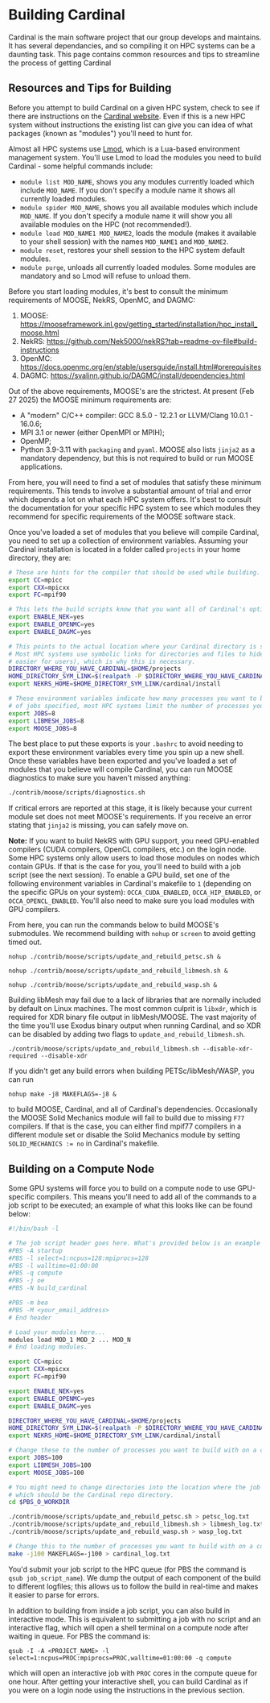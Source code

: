 # Building Cardinal

Cardinal is the main software project that our group develops and maintains. It has several dependancies, and so compiling it on HPC systems can be a daunting task. This page contains common resources and tips to streamline the process of getting Cardinal

## Resources and Tips for Building

Before you attempt to build Cardinal on a given HPC system, check to see if there are instructions on the [Cardinal website](https://cardinal.cels.anl.gov/hpc.html). Even if this is a new HPC system without instructions the existing list can give you can idea of what packages (known as "modules") you'll need to hunt for.

Almost all HPC systems use [Lmod](https://lmod.readthedocs.io/en/latest/), which is a Lua-based environment management system. You'll use Lmod to load the modules you need to build Cardinal - some helpful commands include:

- `module list MOD_NAME`, shows you any modules currently loaded which include `MOD_NAME`. If you don't specify a module name it shows all currently loaded modules.
- `module spider MOD_NAME`, shows you all available modules which include `MOD_NAME`. If you don't specify a module name it will show you all available modules on the HPC (not recommended!).
- `module load MOD_NAME1 MOD_NAME2`, loads the module (makes it available to your shell session) with the names `MOD_NAME1` and `MOD_NAME2`.
- `module reset`, restores your shell session to the HPC system default modules.
- `module purge`, unloads all currently loaded modules. Some modules are mandatory and so Lmod will refuse to unload them.

Before you start loading modules, it's best to consult the minimum requirements of MOOSE, NekRS, OpenMC, and DAGMC:

1. MOOSE: https://mooseframework.inl.gov/getting_started/installation/hpc_install_moose.html
2. NekRS: https://github.com/Nek5000/nekRS?tab=readme-ov-file#build-instructions
3. OpenMC: https://docs.openmc.org/en/stable/usersguide/install.html#prerequisites
4. DAGMC: https://svalinn.github.io/DAGMC/install/dependencies.html

Out of the above requirements, MOOSE's are the strictest. At present (Feb 27 2025) the MOOSE minimum requirements are:

- A "modern" C/C++ compiler: GCC 8.5.0 - 12.2.1 or LLVM/Clang 10.0.1 - 16.0.6;
- MPI 3.1 or newer (either OpenMPI or MPIH);
- OpenMP;
- Python 3.9-3.11 with `packaging` and `pyaml`. MOOSE also lists `jinja2` as a mandatory dependency, but this is not required to build or run MOOSE applications.

From here, you will need to find a set of modules that satisfy these minimum requirements. This tends to involve a substantial amount of trial and error which depends a lot on what each HPC system offers. It's best to consult the documentation for your specific HPC system to see which modules they recommend for specific requirements of the MOOSE software stack.

Once you've loaded a set of modules that you believe will compile Cardinal, you need to set up a collection of environment variables. Assuming your Cardinal installation is located in a folder called `projects` in your home directory, they are:

```bash
# These are hints for the compiler that should be used while building.
export CC=mpicc
export CXX=mpicxx
export FC=mpif90

# This lets the build scripts know that you want all of Cardinal's optional dependencies.
export ENABLE_NEK=yes
export ENABLE_OPENMC=yes
export ENABLE_DAGMC=yes

# This points to the actual location where your Cardinal directory is stored on the HPC's file system.
# Most HPC systems use symbolic links for directories and files to hide their true paths (to make life
# easier for users), which is why this is necessary.
DIRECTORY_WHERE_YOU_HAVE_CARDINAL=$HOME/projects
HOME_DIRECTORY_SYM_LINK=$(realpath -P $DIRECTORY_WHERE_YOU_HAVE_CARDINAL)
export NEKRS_HOME=$HOME_DIRECTORY_SYM_LINK/cardinal/install

# These environment variables indicate how many processes you want to build with. Be careful with the number
# of jobs specified, most HPC systems limit the number of processes you can run with on login nodes.
export JOBS=8
export LIBMESH_JOBS=8
export MOOSE_JOBS=8
```

The best place to put these exports is your `.bashrc` to avoid needing to export these environment variables every time you spin up a new shell. Once these variables have been exported and you've loaded a set of modules that you believe will compile Cardinal, you can run MOOSE diagnostics to make sure you haven't missed anything:
```bash
./contrib/moose/scripts/diagnostics.sh
```
If critical errors are reported at this stage, it is likely because your current module set does not meet MOOSE's requirements. If you receive an error stating that `jinja2` is missing, you can safely move on.

**Note:** If you want to build NekRS with GPU support, you need GPU-enabled compilers (CUDA compilers, OpenCL compilers, etc.) on the login node. Some HPC systems only allow users to load those modules on nodes which contain GPUs. If that is the case for you, you'll need to build with a job script (see the next session). To enable a GPU build, set one of the following environment variables in Cardinal's makefile to `1` (depending on the specific GPUs on your system): `OCCA_CUDA_ENABLED`, `OCCA_HIP_ENABLED`, or `OCCA_OPENCL_ENABLED`. You'll also need to make sure you load modules with GPU compilers.

From here, you can run the commands below to build MOOSE's submodules. We recommend building with `nohup` or `screen` to avoid getting timed out.

```
nohup ./contrib/moose/scripts/update_and_rebuild_petsc.sh &
```

```
nohup ./contrib/moose/scripts/update_and_rebuild_libmesh.sh &
```

```
nohup ./contrib/moose/scripts/update_and_rebuild_wasp.sh &
```

Building libMesh may fail due to a lack of libraries that are normally included by default on Linux machines. The most common culprit is `libxdr`, which is required for XDR binary file output in libMesh/MOOSE. The vast majority of the time you'll use Exodus binary output when running Cardinal, and so XDR can be disabled by adding two flags to `update_and_rebuild_libmesh.sh`.

```
./contrib/moose/scripts/update_and_rebuild_libmesh.sh --disable-xdr-required --disable-xdr
```

If you didn't get any build errors when building PETSc/libMesh/WASP, you can run

```
nohup make -j8 MAKEFLAGS=-j8 &
```

to build MOOSE, Cardinal, and all of Cardinal's dependencies. Occasionally the MOOSE Solid Mechanics module will fail to build due to missing `F77` compilers. If that is the case, you can either find mpif77 compilers in a different module set or disable the Solid Mechanics module by setting `SOLID_MECHANICS := no` in Cardinal's makefile.

## Building on a Compute Node

Some GPU systems will force you to build on a compute node to use GPU-specific compilers. This means you'll need to add all of the commands to a job script to be executed; an example of what this looks like can be found below:

```bash
#!/bin/bash -l

# The job script header goes here. What's provided below is an example for PBSClusterPro (used at ANL), yours will be different.
#PBS -A startup
#PBS -l select=1:ncpus=128:mpiprocs=128
#PBS -l walltime=01:00:00
#PBS -q compute
#PBS -j oe
#PBS -N build_cardinal

#PBS -m bea
#PBS -M <your_email_address>
# End header

# Load your modules here...
modules load MOD_1 MOD_2 ... MOD_N
# End loading modules.

export CC=mpicc
export CXX=mpicxx
export FC=mpif90

export ENABLE_NEK=yes
export ENABLE_OPENMC=yes
export ENABLE_DAGMC=yes

DIRECTORY_WHERE_YOU_HAVE_CARDINAL=$HOME/projects
HOME_DIRECTORY_SYM_LINK=$(realpath -P $DIRECTORY_WHERE_YOU_HAVE_CARDINAL)
export NEKRS_HOME=$HOME_DIRECTORY_SYM_LINK/cardinal/install

# Change these to the number of processes you want to build with on a compute node.
export JOBS=100
export LIBMESH_JOBS=100
export MOOSE_JOBS=100

# You might need to change directories into the location where the job was launched,
# which should be the Cardinal repo directory.
cd $PBS_O_WORKDIR

./contrib/moose/scripts/update_and_rebuild_petsc.sh > petsc_log.txt
./contrib/moose/scripts/update_and_rebuild_libmesh.sh > libmesh_log.txt
./contrib/moose/scripts/update_and_rebuild_wasp.sh > wasp_log.txt

# Change this to the number of processes you want to build with on a compute node.
make -j100 MAKEFLAGS=-j100 > cardinal_log.txt
```

You'd submit your job script to the HPC queue (for PBS the command is `qsub job_script_name`). We dump the output of each component of the build to different logfiles; this allows us to follow the build in real-time and makes it easier to parse for errors.

In addition to building from inside a job script, you can also build in interactive mode. This is equivalent to submitting a job with no script and an interactive flag, which will open a shell terminal on a compute node after waiting in queue. For PBS the command is:

```
qsub -I -A <PROJECT_NAME> -l select=1:ncpus=PROC:mpiprocs=PROC,walltime=01:00:00 -q compute
```

which will open an interactive job with `PROC` cores in the compute queue for one hour. After getting your interactive shell, you can build Cardinal as if you were on a login node using the instructions in the previous section.
